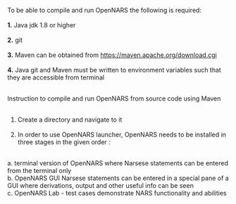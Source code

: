 To be able to compile and run OpenNARS the following is required:
<br/><br/>
**1.** Java jdk 1.8 or higher
<br/><br/>
**2.** git  
<br/>
**3.** Maven can be obtained from https://maven.apache.org/download.cgi
<br/><br/>
**4.** Java git and Maven must be written to environment variables such that they are accessible from terminal
<br/><br/>

Instruction to compile and run OpenNARS from source code using Maven
<br/><br/>
1. Create a directory and navigate to it
<br/><br/>
2. In order to use OpenNARS launcher, OpenNARS needs to be installed in three stages in the given order : 
<br/>
a. terminal version of OpenNARS where Narsese statements can be entered from the terminal only
<br/>
b. OpenNARS GUI Narsese statements can be entered in a special pane of a GUI where derivations, output and other useful info can be seen
<br/>
c. OpenNARS Lab - test cases demonstrate NARS functionality and abilities
